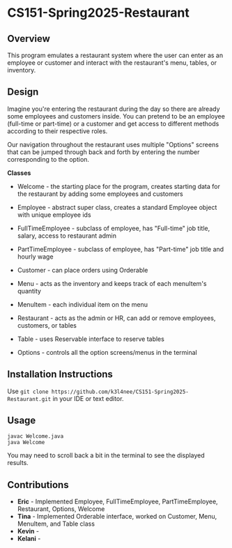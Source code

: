 # CS151-Spring2025-Restaurant

## Overview

This program emulates a restaurant system where the user can enter as an employee or customer and interact with the restaurant's menu, tables, or inventory.

## Design

Imagine you're entering the restaurant during the day so there are already some employees and customers inside. You can pretend to be an employee (full-time or part-time) or a customer and get access to different methods according to their respective roles.

Our navigation throughout the restaurant uses multiple "Options" screens that can be jumped through back and forth by entering the number corresponding to the option.

**Classes**

- Welcome - the starting place for the program, creates starting data for the restaurant by adding some employees and customers

- Employee - abstract super class, creates a standard Employee object with unique employee ids

- FullTimeEmployee - subclass of employee, has "Full-time" job title, salary, access to restaurant admin

- PartTimeEmployee - subclass of employee, has "Part-time" job title and hourly wage

- Customer - can place orders using Orderable

- Menu - acts as the inventory and keeps track of each menuItem's quantity

- MenuItem - each individual item on the menu

- Restaurant - acts as the admin or HR, can add or remove employees, customers, or tables

- Table - uses Reservable interface to reserve tables

- Options - controls all the option screens/menus in the terminal

## Installation Instructions

Use `git clone https://github.com/k3l4nee/CS151-Spring2025-Restaurant.git` in your IDE or text editor.

## Usage

```
javac Welcome.java
java Welcome
```

You may need to scroll back a bit in the terminal to see the displayed results.

## Contributions

- **Eric** - Implemented Employee, FullTimeEmployee, PartTimeEmployee, Restaurant, Options, Welcome
- **Tina** - Implemented Orderable interface, worked on Customer, Menu, MenuItem, and Table class
- **Kevin** -
- **Kelani** -
